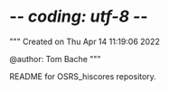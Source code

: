 # -*- coding: utf-8 -*-
"""
Created on Thu Apr 14 11:19:06 2022

@author: Tom Bache
"""

README for OSRS_hiscores repository.

